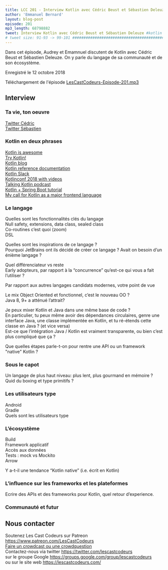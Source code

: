 ```yaml
---
title: LCC 201 - Interview Kotlin avec Cédric Beust et Sébastien Deleuze
author: 'Emmanuel Bernard'
layout: blog-post
episode: 201
mp3_length: 68798882
tweet: Interview Kotlin avec Cédric Beust et Sébastien Deleuze #kotlin
# tweet size: 91-93 -> 99-101 #######################################################################
---
```

Dans cet épisode, Audrey et Emamnuel discutent de Kotlin avec Cédric Beust et Sébastien Deleuze. On y parle du langage de sa communauté et de son écosystème.

Enregistré le 12 octobre 2018

Téléchargement de l'épisode [LesCastCodeurs-Episode-201.mp3](https://traffic.libsyn.com/lescastcodeurs/LesCastCodeurs-Episode-201.mp3)

## Interview

### Ta vie, ton oeuvre

[Twitter Cédric](https://twitter.com/cbeust)  
[Twitter Sébastien](https://twitter.com/sdeleuze)  

### Kotlin en deux phrases

[Kotlin is awesome](https://kotlin.link/)  
[Try Kotlin!](https://try.kotlinlang.org)  
[Kotlin blog](https://blog.jetbrains.com/kotlin/)  
[Kotlin reference documentation](https://kotlinlang.org/docs/reference/)  
[Kotlin Slack](https://kotlinslack.herokuapp.com/)  
[Kotlinconf 2018 with videos](https://kotlinconf.com/)  
[Talking Kotlin podcast](http://talkingkotlin.com/)  
[Kotlin + Spring Boot tutorial](https://spring.io/guides/tutorials/spring-boot-kotlin/)  
[My call for Kotlin as a major frontend language](https://gist.github.com/sdeleuze/0da8c3d6a43c659977a16e017020503b)  


### Le langage

Quelles sont les fonctionnalités clés du langage  
Null safety, extensions, data class, sealed class  
Co-routines c’est quoi (zoom)  
DSL  

Quelles sont les inspirations de ce langage ?  
Pourquoi JetBrains ont ils décidé de créer ce langage ? Avait on besoin d’un énième langage ?  

Quel différenciateur vs reste  
Early adopteurs, par rapport à la “concurrence” qu’est-ce qui vous a fait l’utiliser ?  

Par rapport aux autres langages candidats modernes, votre point de vue  

Le mix Object Oriented et fonctionnel, c’est le nouveau OO ?  
Java 8, 9+ a atténué l’attrait?  

Je peux mixer Kotlin et Java dans une même base de code ?  
En particulier, tu peux même avoir des dépendances circulaires, genre une interface Java, une classe implémentée en Kotlin, et tu ré-étends cette classe en Java ? (et vice versa)  
Est-ce que l’intégration Java / Kotlin est vraiment transparente, ou bien c’est plus compliqué que ça ?  

Que quelles étapes parle-t-on pour rentre une API ou un framework "native" Kotlin ?

### Sous le capot

Un langage de plus haut niveau: plus lent, plus gourmand en mémoire ?  
Quid du boxing et type primitifs ?  

### Les utilisateurs type

Android  
Gradle  
Quels sont les utilisateurs type  

### L’écosystème

Build  
Framework applicatif  
Accès aux données  
Tests : mock vs Mockito  
Arrow  

Y a-t-il une tendance “Kotlin native” (i.e. écrit en Kotlin)  

### L’influence sur les frameworks et les plateformes

Ecrire des APIs et des frameworks pour Kotlin, quel retour d’experience.  

### Communauté et futur


## Nous contacter

Soutenez Les Cast Codeurs sur Patreon <https://www.patreon.com/LesCastCodeurs>  
[Faire un crowdcast ou une crowdquestion](https://lescastcodeurs.com/crowdcasting/)  
Contactez-nous via twitter <https://twitter.com/lescastcodeurs>  
sur le groupe Google <https://groups.google.com/group/lescastcodeurs>  
ou sur le site web <https://lescastcodeurs.com/>
